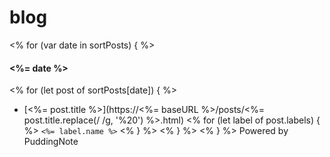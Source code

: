 # blog

<% for (var date in sortPosts) { %>
#### <%= date %>
<% for (let post of sortPosts[date]) { %>
* [<%= post.title %>](https://<%= baseURL %>/posts/<%= post.title.replace(/ /g, '%20') %>.html) <% for (let label of post.labels) { %> `<%= label.name %>` <% } %>
<% } %>
<% } %>
Powered by PuddingNote

 
  